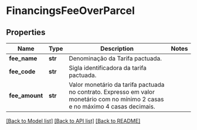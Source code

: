# FinancingsFeeOverParcel

## Properties
Name | Type | Description | Notes
------------ | ------------- | ------------- | -------------
**fee_name** | **str** | Denominação da Tarifa pactuada.  | 
**fee_code** | **str** | Sigla identificadora da tarifa pactuada.    | 
**fee_amount** | **str** | Valor monetário da tarifa pactuada no contrato.  Expresso em valor monetário com no mínimo 2 casas e no máximo 4 casas decimais.  | 

[[Back to Model list]](../README.md#documentation-for-models) [[Back to API list]](../README.md#documentation-for-api-endpoints) [[Back to README]](../README.md)

